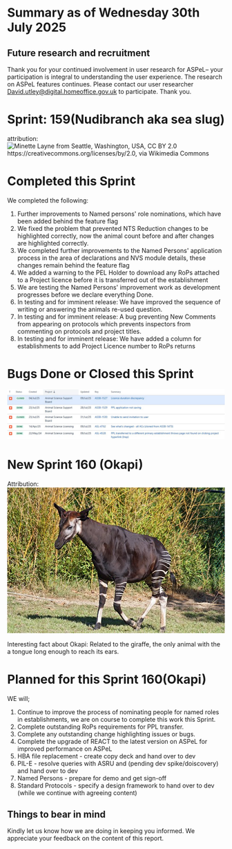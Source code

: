 # Summary as of Wednesday 30th July 2025



## Future research and recruitment 

Thank you for your continued involvement in user research for ASPeL– your participation is integral to understanding the user experience. The research on ASPeL features continues. Please contact our user researcher David.utley@digital.homeoffice.gov.uk to participate. Thank you.  
 
# Sprint: 159(Nudibranch aka sea slug)












attribution:![Minette Layne from Seattle, Washington, USA, CC BY 2.0 <https://creativecommons.org/licenses/by/2.0>, via Wikimedia Commons](128px_Nudribranch.jpg)










# Completed this Sprint
We completed the following:
1) Further improvements to Named persons' role nominations, which have been added behind the feature flag
2) We fixed the problem that prevented NTS Reduction changes to be highlighted correctly, now the animal count before and after changes are highlighted correctly.
3) We completed further improvements to the Named Persons' application process in the area of declarations and NVS module details, these changes remain behind the feature flag
4) We added a warning to the PEL Holder to download any RoPs attached to a Project licence before it is transferred out of the establishment
5) We are testing the Named Persons' improvement work as development progresses before we declare everything Done.
6) In testing and for imminent release: We have improved the sequence of writing or answering the animals re-used question.
7) In testing and for imminent release: A bug preventing New Comments from appearing on protocols which prevents inspectors from commenting on protocols and project titles.
8) In testing and for imminent release: We have added a column for establishments to add Project Licence number to RoPs returns



    







# Bugs Done or Closed this Sprint
![bugs fixed 30072025](Bugs300725.JPG)



 














# New Sprint 160 (Okapi)













Attribution:![Daniel Jolivet, CC BY 2.0 <https://creativecommons.org/licenses/by/2.0>, via Wikimedia Commons](graphs/Okapi_1.jpg)





Interesting fact about Okapi: Related to the giraffe, the only animal with the a tongue long enough to reach its ears.

# Planned for this Sprint 160(Okapi)
WE will;

1) Continue to improve the process of nominating people for named roles in establishments, we are on course to complete this work this Sprint.
2) Complete outstanding RoPs requirements for PPL transfer. 
3) Complete any outstanding change highlighting issues or bugs.
4) Complete the upgrade of REACT to the latest version on ASPeL for improved performance on ASPeL
5) HBA file replacement - create copy deck and hand over to dev
6) PIL-E - resolve queries with ASRU and (pending dev spike/doiscovery) and hand over to dev
7) Named Persons - prepare for demo and get sign-off
8) Standard Protocols - specify a design framework to hand over to dev (while we continue with agreeing content)
 
  
   
   

   

## Things to bear in mind
Kindly let us know how we are doing in keeping you informed. We appreciate your feedback on the content of this report. 










